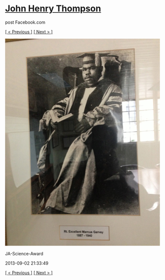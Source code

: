 # [John Henry Thompson](../README.md)
post Facebook.com

[[ < Previous ]](2013-09-02-31.md) [[ Next > ]](2013-09-02-33.md)

[![](../media/2013-09-02/JA-Science-Award-21.jpg)](../README.md)

JA-Science-Award

2013-09-02 21:33:49

[[ < Previous ]](2013-09-02-31.md) [[ Next > ]](2013-09-02-33.md)